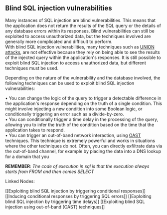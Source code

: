 
## Blind SQL injection vulnerabilities

 Many instances of SQL injection are blind vulnerabilities. This means that the application does not return the results of the SQL query or the details of any database errors within its responses. Blind vulnerabilities can still be exploited to access unauthorized data, but the techniques involved are generally more complicated and difficult to perform.  
With blind SQL injection vulnerabilities, many techniques such as [UNION attacks](https://portswigger.net/web-security/sql-injection/union-attacks), are not effective because they rely on being able to see the results of the injected query within the application's responses. It is still possible to exploit blind SQL injection to access unauthorized data, but different techniques must be used.  
  
Depending on the nature of the vulnerability and the database involved, the following techniques can be used to exploit blind SQL injection vulnerabilities: 

• You can change the logic of the query to trigger a detectable difference in the application's response depending on the truth of a single condition. This might involve injecting a new condition into some Boolean logic, or conditionally triggering an error such as a divide-by-zero.  
• You can conditionally trigger a time delay in the processing of the query, allowing you to infer the truth of the condition based on the time that the application takes to respond.  
• You can trigger an out-of-band network interaction, using [OAST](https://portswigger.net/burp/application-security-testing/oast) techniques. This technique is extremely powerful and works in situations where the other techniques do not. Often, you can directly exfiltrate data via the out-of-band channel, for example by placing the data into a DNS lookup for a domain that you  
  
  
**REMEMBER**: _The code of execution in sql is that the execution always starts from FROM and then comes SELECT_


Linked Nodes:

[[Exploiting blind SQL injection by triggering conditional responses]]
[[Inducing conditional responses by triggering SQL errors]]
[[Exploiting blind SQL injection by triggering time delays]]
[[Exploiting blind SQL injection using out-of-band (OAST) techniques]]

